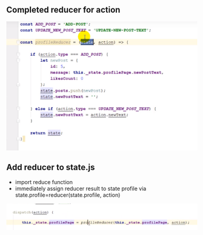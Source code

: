 ## Completed reducer for action 
<img src="/image.png">

## Add reducer to state.js
- import reduce function 
- immediately assign reducer result to state profile via state.profile=reducer(state.profile, action)


<img src="/reducers/image.png">


